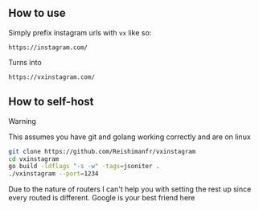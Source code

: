 ## How to use
Simply prefix instagram urls with `vx` like so: 
```
https://instagram.com/
```
Turns into
```
https://vxinstagram.com/
```

## How to self-host
> [!WARNING]
> This assumes you have git and golang working correctly and are on linux
```sh
git clone https://github.com/Reishimanfr/vxinstagram
cd vxinstagram
go build -ldflags "-s -w" -tags=jsoniter .
./vxinstagram --port=1234
```
Due to the nature of routers I can't help you with setting the rest up since every routed is different. Google is your best friend here
